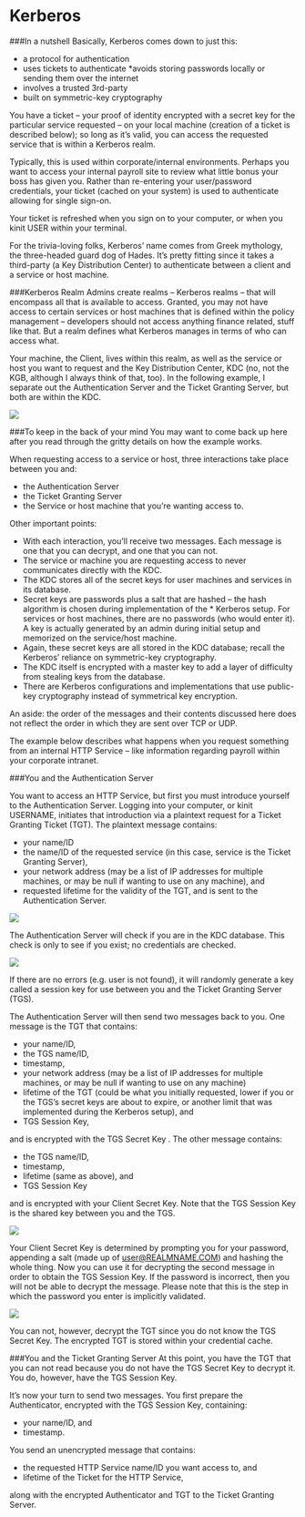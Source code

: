 # Kerberos

###In a nutshell
Basically, Kerberos comes down to just this:

* a protocol for authentication
* uses tickets to authenticate
*avoids storing passwords locally or sending them over the internet
* involves a trusted 3rd-party
* built on symmetric-key cryptography

You have a ticket – your proof of identity encrypted with a secret key for the particular service requested – on your local machine (creation of a ticket is described below); so long as it’s valid, you can access the requested service that is within a Kerberos realm.

Typically, this is used within corporate/internal environments. Perhaps you want to access your internal payroll site to review what little bonus your boss has given you. Rather than re-entering your user/password credentials, your ticket (cached on your system) is used to authenticate allowing for single sign-on.

Your ticket is refreshed when you sign on to your computer, or when you kinit USER within your terminal.

For the trivia-loving folks, Kerberos’ name comes from Greek mythology, the three-headed guard dog of Hades. It’s pretty fitting since it takes a third-party (a Key Distribution Center) to authenticate between a client and a service or host machine.

###Kerberos Realm
Admins create realms – Kerberos realms – that will encompass all that is available to access. Granted, you may not have access to certain services or host machines that is defined within the policy management – developers should not access anything finance related, stuff like that. But a realm defines what Kerberos manages in terms of who can access what.

Your machine, the Client, lives within this realm, as well as the service or host you want to request and the Key Distribution Center, KDC (no, not the KGB, although I always think of that, too). In the following example, I separate out the Authentication Server and the Ticket Granting Server, but both are within the KDC.

![](Kerb.001.jpg)

###To keep in the back of your mind
You may want to come back up here after you read through the gritty details on how the example works.

When requesting access to a service or host, three interactions take place between you and:

* the Authentication Server
* the Ticket Granting Server
* the Service or host machine that you’re wanting access to.

Other important points:

* With each interaction, you’ll receive two messages. Each message is one that you can decrypt, and one that you can not.
* The service or machine you are requesting access to never communicates directly with the KDC.
* The KDC stores all of the secret keys for user machines and services in its database.
* Secret keys are passwords plus a salt that are hashed – the hash algorithm is chosen during implementation of the * Kerberos setup. For services or host machines, there are no passwords (who would enter it). A key is actually generated by an admin during initial setup and memorized on the service/host machine.
* Again, these secret keys are all stored in the KDC database; recall the Kerberos’ reliance on symmetric-key cryptography.
* The KDC itself is encrypted with a master key to add a layer of difficulty from stealing keys from the database.
* There are Kerberos configurations and implementations that use public-key cryptography instead of symmetrical key encryption.

An aside: the order of the messages and their contents discussed here does not reflect the order in which they are sent over TCP or UDP.

The example below describes what happens when you request something from an internal HTTP Service – like information regarding payroll within your corporate intranet.

###You and the Authentication Server

You want to access an HTTP Service, but first you must introduce yourself to the Authentication Server. Logging into your computer, or kinit USERNAME, initiates that introduction via a plaintext request for a Ticket Granting Ticket (TGT). The plaintext message contains:

* your name/ID
* the name/ID of the requested service (in this case, service is the Ticket Granting Server),
* your network address (may be a list of IP addresses for multiple machines, or may be null if wanting to use on any machine), and
* requested lifetime for the validity of the TGT,
and is sent to the Authentication Server.

![](Kerb.002.jpg)

The Authentication Server will check if you are in the KDC database. This check is only to see if you exist; no credentials are checked.

![](Kerb.003.jpg)

If there are no errors (e.g. user is not found), it will randomly generate a key called a session key for use between you and the Ticket Granting Server (TGS).

The Authentication Server will then send two messages back to you. One message is the TGT that contains:

* your name/ID,
* the TGS name/ID,
* timestamp,
* your network address (may be a list of IP addresses for multiple machines, or may be null if wanting to use on any machine)
* lifetime of the TGT (could be what you initially requested, lower if you or the TGS’s secret keys are about to expire, or another limit that was implemented during the Kerberos setup), and
* TGS Session Key,

and is encrypted with the TGS Secret Key . The other message contains:

* the TGS name/ID,
* timestamp,
* lifetime (same as above), and
* TGS Session Key

and is encrypted with your Client Secret Key. Note that the TGS Session Key is the shared key between you and the TGS.

![](Kerb.004.jpg)

Your Client Secret Key is determined by prompting you for your password, appending a salt (made up of user@REALMNAME.COM) and hashing the whole thing. Now you can use it for decrypting the second message in order to obtain the TGS Session Key. If the password is incorrect, then you will not be able to decrypt the message. Please note that this is the step in which the password you enter is implicitly validated.

![](Kerb.005.jpg)

You can not, however, decrypt the TGT since you do not know the TGS Secret Key. The encrypted TGT is stored within your credential cache.

###You and the Ticket Granting Server
At this point, you have the TGT that you can not read because you do not have the TGS Secret Key to decrypt it. You do, however, have the TGS Session Key.

It’s now your turn to send two messages. You first prepare the Authenticator, encrypted with the TGS Session Key, containing:

* your name/ID, and
* timestamp.

You send an unencrypted message that contains:

* the requested HTTP Service name/ID you want access to, and
* lifetime of the Ticket for the HTTP Service,

along with the encrypted Authenticator and TGT to the Ticket Granting Server.

